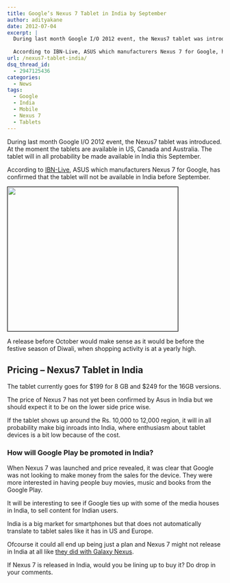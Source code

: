 ```yaml
---
title: Google’s Nexus 7 Tablet in India by September
author: adityakane
date: 2012-07-04
excerpt: |
  During last month Google I/O 2012 event, the Nexus7 tablet was introduced. At the moment the tablets are available in US, Canada and Australia. The tablet will in all probability be made available in India this September.
  
  According to IBN-Live, ASUS which manufacturers Nexus 7 for Google, has confirmed that the tablet will not be available in India before September.
url: /nexus7-tablet-india/
dsq_thread_id:
  - 2947125436
categories:
  - News
tags:
  - Google
  - India
  - Mobile
  - Nexus 7
  - Tablets
---
```

During last month Google I/O 2012 event, the Nexus7 tablet was introduced. At the moment the tablets are available in US, Canada and Australia. The tablet will in all probability be made available in India this September.

According to <a href="http://ibnlive.in.com/news/google-nexus-7-tablet-to-hit-india-in-september/268961-11.html" onclick="_gaq.push(['_trackEvent', 'outbound-article', 'http://ibnlive.in.com/news/google-nexus-7-tablet-to-hit-india-in-september/268961-11.html', 'IBN-Live']);" >IBN-Live</a>, ASUS which manufacturers Nexus 7 for Google, has confirmed that the tablet will not be available in India before September.

[<img class="size-full wp-image-59264 alignnone" style="border: 1px solid black;" title="Nexus7 Tablet - India" src="http://cdn.devilsworkshop.org/files/2012/07/Nexus7_tablet.png" alt="" width="398" height="336" />][1]

A release before October would make sense as it would be before the festive season of Diwali, when shopping activity is at a yearly high.

## Pricing &#8211; Nexus7 Tablet in India

The tablet currently goes for $199 for 8 GB and $249 for the 16GB versions.

The price of Nexus 7 has not yet been confirmed by Asus in India but we should expect it to be on the lower side price wise.

If the tablet shows up around the Rs. 10,000 to 12,000 region, it will in all probability make big inroads into India, where enthusiasm about tablet devices is a bit low because of the cost.

### How will Google Play be promoted in India?

When Nexus 7 was launched and price revealed, it was clear that Google was not looking to make money from the sales for the device. They were more interested in having people buy movies, music and books from the Google Play.

It will be interesting to see if Google ties up with some of the media houses in India, to sell content for Indian users.

India is a big market for smartphones but that does not automatically translate to tablet sales like it has in US and Europe.

Ofcourse it could all end up being just a plan and Nexus 7 might not release in India at all like [they did with Galaxy Nexus][2].

If Nexus 7 is released in India, would you be lining up to buy it? Do drop in your comments.

 [1]: http://cdn.devilsworkshop.org/files/2012/07/Nexus7_tablet.png
 [2]: http://devilsworkshop.org/samsung-disappoints-galaxy-nexus-india/ "Samsung: No Galaxy Nexus for India"
